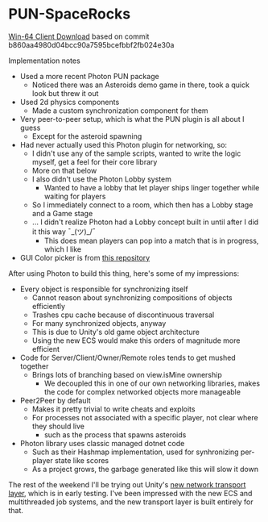 # PUN-SpaceRocks

[Win-64 Client Download](https://www.dropbox.com/s/p7rc31ovh0sd7ch/PUN-SpaceRocks.zip?dl=0) based on commit b860aa4980d04bcc90a7595bcefbbf2fb024e30a

Implementation notes

* Used a more recent Photon PUN package
  * Noticed there was an Asteroids demo game in there, took a quick look but threw it out
* Used 2d physics components
  * Made a custom synchronization component for them
* Very peer-to-peer setup, which is what the PUN plugin is all about I guess
  * Except for the asteroid spawning
* Had never actually used this Photon plugin for networking, so:
  * I didn't use any of the sample scripts, wanted to write the logic myself, get a feel for their core library
  * More on that below
  * I also didn't use the Photon Lobby system
	* Wanted to have a lobby that let player ships linger together while waiting for players
  * So I immediately connect to a room, which then has a Lobby stage and a Game stage
  * ... I didn't realize Photon had a Lobby concept built in until after I did it this way ¯\_(ツ)_/¯
	* This does mean players can pop into a match that is in progress, which I like
* GUI Color picker is from [this repository](https://github.com/judah4/HSV-Color-Picker-Unity) 

After using Photon to build this thing, here's some of my impressions:
* Every object is responsible for synchronizing itself
	* Cannot reason about synchronizing compositions of objects efficiently
	* Trashes cpu cache because of discontinuous traversal
    * For many synchronized objects, anyway
	* This is due to Unity's old game object architecture
  * Using the new ECS would make this orders of magnitude more efficient
* Code for Server/Client/Owner/Remote roles tends to get mushed together
  * Brings lots of branching based on view.isMine ownership
	* We decoupled this in one of our own networking libraries, makes the code for complex networked objects more manageable
* Peer2Peer by default
  * Makes it pretty trivial to write cheats and exploits
  * For processes not associated with a specific player, not clear where they should live
    * such as the process that spawns asteroids
* Photon library uses classic managed dotnet code
	* Such as their Hashmap implementation, used for synhronizing per-player state like scores
  * As a project grows, the garbage generated like this will slow it down

The rest of the weekend I'll be trying out Unity's [new network transport layer](https://github.com/Unity-Technologies/multiplayer), which is in early testing. I've been impressed with the new ECS and multithreaded job systems, and the new transport layer is built entirely for that.
